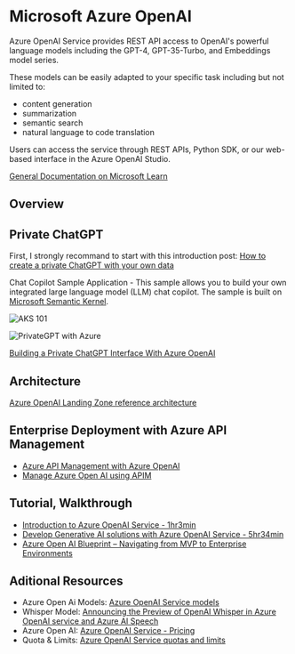 # Microsoft Azure OpenAI

Azure OpenAI Service provides REST API access to OpenAI's powerful language models including the GPT-4, GPT-35-Turbo, and Embeddings model series.

These models can be easily adapted to your specific task including but not limited to:

- content generation
- summarization
- semantic search
- natural language to code translation

Users can access the service through REST APIs, Python SDK, or our web-based interface in the Azure OpenAI Studio.

[General Documentation on Microsoft Learn](https://learn.microsoft.com/en-us/azure/ai-services/openai/)

## Overview

## Private ChatGPT

First, I strongly recommand to start with this introduction post: [How to create a private ChatGPT with your own data](https://medium.com/@imicknl/how-to-create-a-private-chatgpt-with-your-own-data-15754e6378a1)

Chat Copilot Sample Application - This sample allows you to build your own integrated large language model (LLM) chat copilot. The sample is built on [Microsoft Semantic Kernel](https://github.com/microsoft/semantic-kernel).

![AKS 101](https://camo.githubusercontent.com/db6af42498ba3e603ce6ac38f5ab124708ac1c25b48114108889c979baae7f67/68747470733a2f2f6c6561726e2e6d6963726f736f66742e636f6d2f656e2d75732f73656d616e7469632d6b65726e656c2f6d656469612f636861742d636f70696c6f742d696e2d616374696f6e2e676966)

![PrivateGPT with Azure](https://techcommunity.microsoft.com/t5/image/serverpage/image-id/487496iA87525AA8B2197EE/image-size/large?v=v2&px=999)

[Building a Private ChatGPT Interface With Azure OpenAI](https://techcommunity.microsoft.com/t5/azure-architecture-blog/building-a-private-chatgpt-interface-with-azure-openai/ba-p/3869522)

## Architecture

[Azure OpenAI Landing Zone reference architecture](https://techcommunity.microsoft.com/t5/azure-architecture-blog/azure-openai-landing-zone-reference-architecture/ba-p/3882102)

## Enterprise Deployment with Azure API Management

- [Azure API Management with Azure OpenAI](https://github.com/pascalvanderheiden/ais-apim-openai)
- [Manage Azure Open AI using APIM](https://github.com/microsoft/AzureOpenAI-with-APIM#azure-commercial-api-management-to-azure-open-ai-with-private-endpoints)

## Tutorial, Walkthrough

- [Introduction to Azure OpenAI Service - 1hr3min](https://learn.microsoft.com/en-us/training/modules/explore-azure-openai/?ns-enrollment-type=Collection&ns-enrollment-id=4oefo3dozy48y)
- [Develop Generative AI solutions with Azure OpenAI Service - 5hr34min](https://learn.microsoft.com/en-us/training/paths/develop-ai-solutions-azure-openai/)
- [Azure Open AI Blueprint – Navigating from MVP to Enterprise Environments](https://www.floriankitterer.com/post/your-azure-openai-blueprint-navigating-from-mvp-to-enterprise-environments)

## Aditional Resources

- Azure Open Ai Models: [Azure OpenAI Service models](https://learn.microsoft.com/en-us/azure/ai-services/openai/concepts/models#model-summary-table-and-region-availability)
- Whisper Model: [Announcing the Preview of OpenAI Whisper in Azure OpenAI service and Azure AI Speech](https://techcommunity.microsoft.com/t5/azure-ai-services-blog/announcing-the-preview-of-openai-whisper-in-azure-openai-service/ba-p/3928388)
- Azure Open AI: [Azure OpenAI Service - Pricing](https://azure.microsoft.com/en-us/pricing/details/cognitive-services/openai-service/)
- Quota & Limits: [Azure OpenAI Service quotas and limits](https://learn.microsoft.com/en-us/azure/ai-services/openai/quotas-limits)
